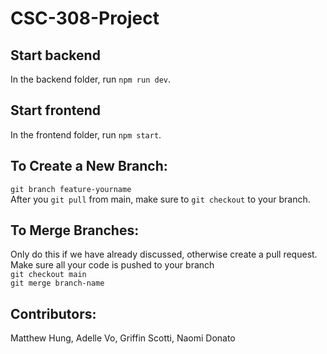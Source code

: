 # CSC-308-Project
## Start backend

In the backend folder, run `npm run dev`.

## Start frontend

In the frontend folder, run `npm start`.

## To Create a New Branch:
`git branch feature-yourname`\
After you `git pull` from main, make sure to `git checkout` to your branch. 

## To Merge Branches:
Only do this if we have already discussed, otherwise create a pull request.
Make sure all your code is pushed to your branch\
`git checkout main`\
`git merge branch-name`

## Contributors:
Matthew Hung, Adelle Vo, Griffin Scotti, Naomi Donato
